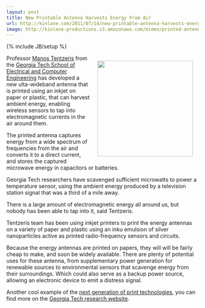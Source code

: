 ```yaml
---
layout: post
title: New Printable Antenna Harvests Energy From Air
url: http://kinlane.com/2011/07/14/new-printable-antenna-harvests-energy-from-air/
image: http://kinlane-productions.s3.amazonaws.com/mimeo/printed-antenna-for-energy.jpg
---
```

{% include JB/setup %}
<p>
     <img style="padding: 15px;" src="http://kinlane-productions.s3.amazonaws.com/mimeo/printed-antenna-for-energy.jpg"  width="250" align="right" />
</p>

<p>
     Professor <a href="http://www.ece.gatech.edu/~etentze">Manos Tentzeris</a> from the <a title="Georgia Tech School of Electrical and Computing Engineering" href="http://www.ece.gatech.edu/">Georgia Tech School of Electrical and Computer Engineering</a> has developed a new ulta-wideband antenna that is printed using an inkjet on paper or plastic, that can harvest ambient energy, enabling wireless sensors to tap into electromagnetic currents in the air around them.
</p>

<p>
     The printed antenna captures energy from a wide spectrum of frequencies from the air and converts it to a direct current, and stores the captured microwave energy in capacitors or batteries.
</p>

<p>
     Georgia Tech researchers have scavenged sufficient microwatts to power a temperature sensor, using the ambient energy produced by a television station signal that was a third of a mile away.
</p>

<p>
     There is a large amount of electromagnetic energy all around us, but nobody has been able to tap into it, said Tentzeris.
</p>

<p>
     Tentzeris team has been using inkjet printers to print the energy antennas on a variety of paper and plastic using an inku emulsion of silver nanoparticles active as printed radio-frequency sensors and circuits.
</p>

<p>
     Because the energy antennas are printed on papers, they will will be fairly cheap to make, and soon be widely available. There are plenty of potential uses for these antenna, from supplementary power generation for renewable sources to environmental sensors that scavenge energy from their surroundings. Which could also serve as a backup power source, allowing an electronic device to emit a distress signal.
</p>

<p>
     Another cool example of the <a title="Next Generation of Print Technologies" href="http://developer.mimeo.com">next generation of print technologies</a>, you can find more on the <a href="http://gtresearchnews.gatech.edu/device-captures-ambient-energy/">Georgia Tech research website</a>.
</p>